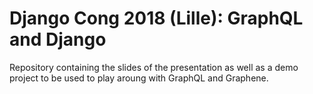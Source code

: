 # Django Cong 2018 (Lille): GraphQL and Django

Repository containing the slides of the presentation as well as a demo project to be used
to play aroung with GraphQL and Graphene.
